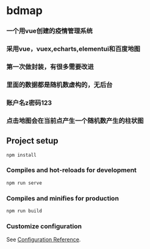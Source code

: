 # bdmap

### 一个用vue创建的疫情管理系统
### 采用vue，vuex,echarts,elementui和百度地图
### 第一次做封装，有很多需要改进
### 里面的数据都是随机数虚构的，无后台
### 账户名z密码123
### 点击地图会在当前点产生一个随机数产生的柱状图
## Project setup
```
npm install
```

### Compiles and hot-reloads for development
```
npm run serve
```

### Compiles and minifies for production
```
npm run build
```

### Customize configuration
See [Configuration Reference](https://cli.vuejs.org/config/).

